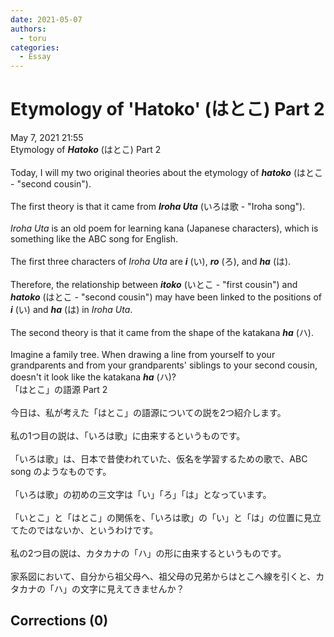 ```yaml
---
date: 2021-05-07
authors:
  - toru
categories:
  - Essay
---
```


<h1 id="subject_show">Etymology of 'Hatoko' (はとこ) Part 2</h1>
<div class="date">May 7, 2021 21:55</div>
<div id="post"><div id="body_show_ori">
Etymology of <strong><em>Hatoko</em></strong> (はとこ) Part 2<br/><br/>Today, I will my two original theories about the etymology of <strong><em>hatoko</em></strong> (はとこ - "second cousin").<br/><br/>The first theory is that it came from <strong><em>Iroha Uta</em></strong> (いろは歌 - "Iroha song").<br/><br/><em>Iroha Uta</em> is an old poem for learning kana (Japanese characters), which is something like the ABC song for English.<br/><br/>The first three characters of <em>Iroha Uta</em> are <strong><em>i</em></strong> (い), <strong><em>ro</em></strong> (ろ), and <strong><em>ha</em></strong> (は).<br/><br/>Therefore, the relationship between <strong><em>itoko</em></strong> (いとこ - "first cousin") and <strong><em>hatoko</em></strong> (はとこ - "second cousin") may have been linked to the positions of <strong><em>i</em></strong> (い) and <strong><em>ha</em></strong> (は) in <em>Iroha Uta</em>.<br/><br/>The second theory is that it came from the shape of the katakana <strong><em>ha</em></strong> (ハ).<br/><br/>Imagine a family tree. When drawing a line from yourself to your grandparents and from your grandparents' siblings to your second cousin, doesn't it look like the katakana <strong><em>ha</em></strong> (ハ)?
</div></div>

<!-- more -->

<div id="post_ja"><div id="body_show_mo">
「はとこ」の語源 Part 2<br/><br/>今日は、私が考えた「はとこ」の語源についての説を2つ紹介します。<br/><br/>私の1つ目の説は、「いろは歌」に由来するというものです。<br/><br/>「いろは歌」は、日本で昔使われていた、仮名を学習するための歌で、ABC song のようなものです。<br/><br/>「いろは歌」の初めの三文字は「い」「ろ」「は」となっています。<br/><br/>「いとこ」と「はとこ」の関係を、「いろは歌」の「い」と「は」の位置に見立てたのではないか、というわけです。<br/><br/>私の2つ目の説は、カタカナの「ハ」の形に由来するというものです。<br/><br/>家系図において、自分から祖父母へ、祖父母の兄弟からはとこへ線を引くと、カタカナの「ハ」の文字に見えてきませんか？
</div></div>

## Corrections (0)
